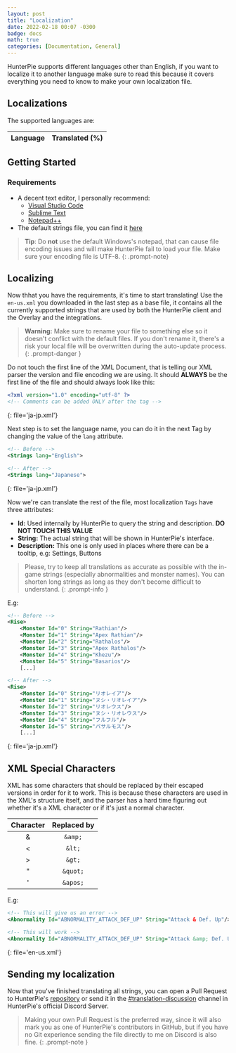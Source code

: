```yaml
---
layout: post
title: "Localization"
date: 2022-02-18 00:07 -0300
badge: docs
math: true
categories: [Documentation, General]
---
```

HunterPie supports different languages other than English, if you want to localize it to another language make sure to read this because it covers everything you need to know to make your own localization file.

## Localizations

The supported languages are:

<div class="table-wrapper">
    <table>
        <thead>
            <tr>
                <th>Language</th>
                <th>Translated (%)</th>
            </tr>
        </thead>
        <tbody id="localization-table">
        </tbody>
    </table>
</div>

## Getting Started

### Requirements

- A decent text editor, I personally recommend:
    - [Visual Studio Code](https://code.visualstudio.com/)
    - [Sublime Text](https://www.sublimetext.com/)
    - [Notepad++](https://notepad-plus-plus.org/)
- The default strings file, you can find it [here](https://github.com/Haato3o/HunterPie-v2/blob/main/HunterPie/Languages/en-us.xml)

> **Tip**: Do **not** use the default Windows's notepad, that can cause file encoding issues and will make HunterPie fail to load your file. Make sure your encoding file is UTF-8.
{: .prompt-note}

## Localizing

Now thhat you have the requirements, it's time to start translating!
Use the `en-us.xml` you downloaded in the last step as a base file, it contains all the currently supported strings that are used by both the HunterPie client and the Overlay and the integrations.

> **Warning:** Make sure to rename your file to something else so it doesn't conflict with the default files. If you don't rename it, there's a risk your local file will be overwritten during the auto-update process.
{: .prompt-danger }

Do not touch the first line of the XML Document, that is telling our XML parser the version and file encoding we are using. It should **ALWAYS** be the first line of the file and should always look like this:

```xml
<?xml version="1.0" encoding="utf-8" ?>
<!-- Comments can be added ONLY after the tag -->
```
{: file='ja-jp.xml'}

Next step is to set the language name, you can do it in the next Tag by changing the value of the `lang` attribute.

```xml
<!-- Before -->
<Strings lang="English">

<!-- After -->
<Strings lang="Japanese">
```
{: file='ja-jp.xml'}

Now we're can translate the rest of the file, most localization `Tags` have three attributes:

- **Id:** Used internally by HunterPie to query the string and description. **DO NOT TOUCH THIS VALUE**
- **String:** The actual string that will be shown in HunterPie's interface.
- **Description:** This one is only used in places where there can be a tooltip, e.g: Settings, Buttons

> Please, try to keep all translations as accurate as possible with the in-game strings (especially abnormalities and monster names). You can shorten long strings as long as they don't become difficult to understand.
{: .prompt-info }

E.g:

```xml
<!-- Before -->
<Rise>
    <Monster Id="0" String="Rathian"/>
    <Monster Id="1" String="Apex Rathian"/>
    <Monster Id="2" String="Rathalos"/>
    <Monster Id="3" String="Apex Rathalos"/>
    <Monster Id="4" String="Khezu"/>
    <Monster Id="5" String="Basarios"/>
    [...]

<!-- After -->
<Rise>
    <Monster Id="0" String="リオレイア"/>
    <Monster Id="1" String="ヌシ・リオレイア"/>
    <Monster Id="2" String="リオレウス"/>
    <Monster Id="3" String="ヌシ・リオレウス"/>
    <Monster Id="4" String="フルフル"/>
    <Monster Id="5" String="バサルモス"/>
    [...]
```
{: file='ja-jp.xml'}

## XML Special Characters

XML has some characters that should be replaced by their escaped versions in order for it to work. This is because these characters are used in the XML's structure itself, and the parser has a hard time figuring out whether it's a XML character or if it's just a normal character.

Character | Replaced by
:--------:|:-------------------:
&         | `&amp;`
<         | `&lt;`
\>        | `&gt;`
"         | `&quot;`
'         | `&apos;`

E.g:

```xml
<!-- This will give us an error -->
<Abnormality Id="ABNORMALITY_ATTACK_DEF_UP" String="Attack & Def. Up"/>

<!-- This will work -->
<Abnormality Id="ABNORMALITY_ATTACK_DEF_UP" String="Attack &amp; Def. Up"/>
```
{: file='en-us.xml'}

## Sending my localization

Now that you've finished translating all strings, you can open a Pull Request to HunterPie's [repository](https://github.com/Haato3o/HunterPie-v2) or send it in the [#translation-discussion](https://discord.gg/xUnKhFKrbs) channel in HunterPie's official Discord Server.

> Making your own Pull Request is the preferred way, since it will also mark you as one of HunterPie's contributors in GitHub, but if you have no Git experience sending the file directly to me on Discord is also fine.
{: .prompt-note }